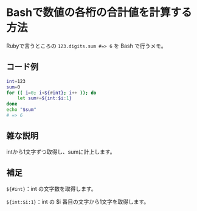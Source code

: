 # Bashで数値の各桁の合計値を計算する方法

Rubyで言うところの `123.digits.sum #=> 6` を Bash で行うメモ。

## コード例

```bash
int=123
sum=0
for (( i=0; i<${#int}; i++ )); do
    let sum+=${int:$i:1}
done
echo "$sum"
# => 6
```

## 雑な説明

intから1文字ずつ取得し、sumに計上します。

## 補足

`${#int}`：int の文字数を取得します。

`${int:$i:1}`：int の $i 番目の文字から1文字を取得します。
